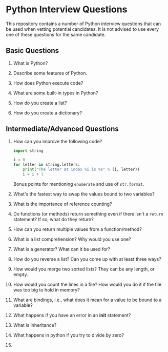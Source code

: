 # Python Interview Questions

This repository contains a number of Python interview questions that can be 
used when vetting potential candidates. It is not advised to use every one of 
these questions for the same candidate.

## Basic Questions

1. What is Python?

1. Describe some features of Python.

1. How does Python execute code?

1. What are some built-in types in Python?

1. How do you create a list?

1. How do you create a dictionary?

## Intermediate/Advanced Questions

1. How can you improve the following code?

   ```python
   import string

   i = 0
   for letter in string.letters:
       print("The letter at index %i is %s" % (i, letter))
       i = i + 1
   ```

   Bonus points for mentioning `enumerate` and use of `str.format`.

1. What's the fastest way to swap the values bound to two variables?

1. What is the importance of reference counting?

1. Do functions (or methods) return something even if there isn't a `return`
   statement? If so, what do they return?

1. How can you return multiple values from a function/method?

1. What is a list comprehension? Why would you use one?

1. What is a generator? What can it be used for?

1. How do you reverse a list? Can you come up with at least three ways? 

1. How would you merge two sorted lists? They can be any length, or empty. 

1. How would you count the lines in a file? How would you do it if the file was too big to hold in memory?

1. What are bindings, i.e., what does it mean for a value to be bound to a
   variable?

1. What happens if you have an error in an __init__ statement? 

1. What is inheritance? 

1. What happens in python if you try to divide by zero?

1. 
